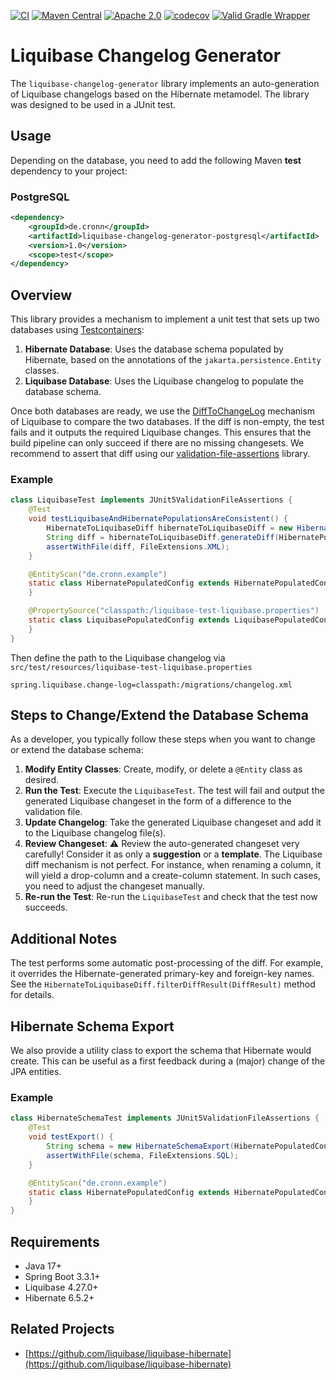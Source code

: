 [![CI](https://github.com/cronn/liquibase-changelog-generator/workflows/CI/badge.svg)](https://github.com/cronn/liquibase-changelog-generator/actions)
[![Maven Central](https://maven-badges.herokuapp.com/maven-central/de.cronn/liquibase-changelog-generator/badge.svg)](http://maven-badges.herokuapp.com/maven-central/de.cronn/liquibase-changelog-generator)
[![Apache 2.0](https://img.shields.io/github/license/cronn/liquibase-changelog-generator.svg)](http://www.apache.org/licenses/LICENSE-2.0)
[![codecov](https://codecov.io/gh/cronn/liquibase-changelog-generator/branch/main/graph/badge.svg?token=KD1WJK5ZFK)](https://codecov.io/gh/cronn/liquibase-changelog-generator)
[![Valid Gradle Wrapper](https://github.com/cronn/liquibase-changelog-generator/workflows/Validate%20Gradle%20Wrapper/badge.svg)](https://github.com/cronn/liquibase-changelog-generator/actions/workflows/gradle-wrapper-validation.yml)

# Liquibase Changelog Generator #

The `liquibase-changelog-generator` library implements an auto-generation of Liquibase changelogs
based on the Hibernate metamodel. The library was designed to be used in a JUnit test.

## Usage

Depending on the database, you need to add the following Maven **test** dependency to your project:

### PostgreSQL

```xml
<dependency>
    <groupId>de.cronn</groupId>
    <artifactId>liquibase-changelog-generator-postgresql</artifactId>
    <version>1.0</version>
    <scope>test</scope>
</dependency>
```

## Overview

This library provides a mechanism to implement a unit test that sets up two databases using [Testcontainers](testcontainers):

1. **Hibernate Database**: Uses the database schema populated by Hibernate, based on the annotations of the `jakarta.persistence.Entity` classes.
2. **Liquibase Database**: Uses the Liquibase changelog to populate the database schema.

Once both databases are ready, we use the [DiffToChangeLog](liquibase-diff) mechanism of Liquibase to compare the two databases.
If the diff is non-empty, the test fails and it outputs the required Liquibase changes.
This ensures that the build pipeline can only succeed if there are no missing changesets.
We recommend to assert that diff using our [validation-file-assertions] library.

### Example

```java
class LiquibaseTest implements JUnit5ValidationFileAssertions {
    @Test
    void testLiquibaseAndHibernatePopulationsAreConsistent() {
        HibernateToLiquibaseDiff hibernateToLiquibaseDiff = new HibernateToLiquibaseDiffForPostgres("My Author");
        String diff = hibernateToLiquibaseDiff.generateDiff(HibernatePopulatedConfig.class, LiquibasePopulatedConfig.class);
        assertWithFile(diff, FileExtensions.XML);
    }

    @EntityScan("de.cronn.example")
    static class HibernatePopulatedConfig extends HibernatePopulatedConfigForPostgres {
    }

    @PropertySource("classpath:/liquibase-test-liquibase.properties")
    static class LiquibasePopulatedConfig extends LiquibasePopulatedConfigForPostgres {
    }
}
```

Then define the path to the Liquibase changelog via `src/test/resources/liquibase-test-liquibase.properties`

```properties
spring.liquibase.change-log=classpath:/migrations/changelog.xml
```

## Steps to Change/Extend the Database Schema

As a developer, you typically follow these steps when you want to change or extend the database schema:

1. **Modify Entity Classes**: Create, modify, or delete a `@Entity` class as desired.
2. **Run the Test**: Execute the `LiquibaseTest`. The test will fail and output the generated Liquibase changeset in the form of a difference to the validation file.
3. **Update Changelog**: Take the generated Liquibase changeset and add it to the Liquibase changelog file(s).
4. **Review Changeset**: ⚠ Review the auto-generated changeset very carefully! Consider it as only a **suggestion** or a **template**.
    The Liquibase diff mechanism is not perfect. For instance, when renaming a column, it will yield a drop-column and a create-column statement.
    In such cases, you need to adjust the changeset manually.
5. **Re-run the Test**: Re-run the `LiquibaseTest` and check that the test now succeeds.

## Additional Notes

The test performs some automatic post-processing of the diff. For example, it overrides the Hibernate-generated
primary-key and foreign-key names. See the `HibernateToLiquibaseDiff.filterDiffResult(DiffResult)` method for details.

## Hibernate Schema Export

We also provide a utility class to export the schema that Hibernate would create.
This can be useful as a first feedback during a (major) change of the JPA entities.

### Example

```java
class HibernateSchemaTest implements JUnit5ValidationFileAssertions {
    @Test
    void testExport() {
        String schema = new HibernateSchemaExport(HibernatePopulatedConfig.class).export();
        assertWithFile(schema, FileExtensions.SQL);
    }

    @EntityScan("de.cronn.example")
    static class HibernatePopulatedConfig extends HibernatePopulatedConfigForPostgres {
    }
}
```

## Requirements ##

- Java 17+
- Spring Boot 3.3.1+
- Liquibase 4.27.0+
- Hibernate 6.5.2+

## Related Projects ##

- [https://github.com/liquibase/liquibase-hibernate](https://github.com/liquibase/liquibase-hibernate)

[testcontainers]: https://testcontainers.com/
[liquibase-diff]: https://docs.liquibase.com/commands/inspection/diff-changelog.html
[validation-file-assertions]: https://github.com/cronn/validation-file-assertions

